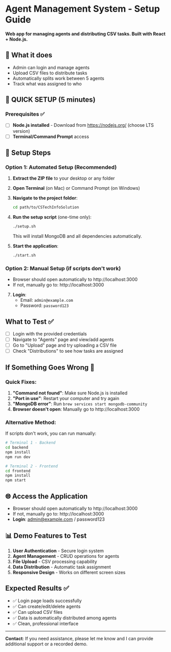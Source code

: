# Agent Management System - Setup Guide

**Web app for managing agents and distributing CSV tasks. Built with React + Node.js.**

## 🎯 What it does

- Admin can login and manage agents
- Upload CSV files to distribute tasks
- Automatically splits work between 5 agents
- Track what was assigned to who

## 🚀 QUICK SETUP (5 minutes)

### Prerequisites ✅

- [ ] **Node.js installed** - Download from https://nodejs.org/ (choose LTS version)
- [ ] **Terminal/Command Prompt** access

## 🚀 Setup Steps

### Option 1: Automated Setup (Recommended)

1. **Extract the ZIP file** to your desktop or any folder

2. **Open Terminal** (on Mac) or Command Prompt (on Windows)

3. **Navigate to the project folder**:

   ```bash
   cd path/to/CSTechInfoSolution
   ```

4. **Run the setup script** (one-time only):

   ```bash
   ./setup.sh
   ```

   This will install MongoDB and all dependencies automatically.

5. **Start the application**:
   ```bash
   ./start.sh
   ```

### Option 2: Manual Setup (if scripts don't work)

- Browser should open automatically to http://localhost:3000
- If not, manually go to: http://localhost:3000

7. **Login**:
   - Email: `admin@example.com`
   - Password: `password123`

## What to Test ✅

- [ ] Login with the provided credentials
- [ ] Navigate to "Agents" page and view/add agents
- [ ] Go to "Upload" page and try uploading a CSV file
- [ ] Check "Distributions" to see how tasks are assigned

## If Something Goes Wrong 🔧

### Quick Fixes:

1. **"Command not found"**: Make sure Node.js is installed
2. **"Port in use"**: Restart your computer and try again
3. **"MongoDB error"**: Run `brew services start mongodb-community`
4. **Browser doesn't open**: Manually go to http://localhost:3000

### Alternative Method:

If scripts don't work, you can run manually:

```bash
# Terminal 1 - Backend
cd backend
npm install
npm run dev

# Terminal 2 - Frontend
cd frontend
npm install
npm start
```

## 🌐 Access the Application

- Browser should open automatically to http://localhost:3000
- If not, manually go to: http://localhost:3000
- **Login**: admin@example.com / password123

## 📊 Demo Features to Test

1. **User Authentication** - Secure login system
2. **Agent Management** - CRUD operations for agents
3. **File Upload** - CSV processing capability
4. **Data Distribution** - Automatic task assignment
5. **Responsive Design** - Works on different screen sizes

## Expected Results ✅

- ✅ Login page loads successfully
- ✅ Can create/edit/delete agents
- ✅ Can upload CSV files
- ✅ Data is automatically distributed among agents
- ✅ Clean, professional interface

---

**Contact**: If you need assistance, please let me know and I can provide additional support or a recorded demo.
